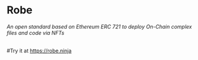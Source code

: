 # Robe

###### An open standard based on Ethereum ERC 721 to deploy On-Chain complex files and code via NFTs

#Try it at https://robe.ninja
